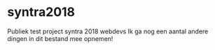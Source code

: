 # syntra2018
Publiek test project syntra 2018 webdevs
Ik ga nog een aantal andere dingen in dit bestand mee opnemen!
